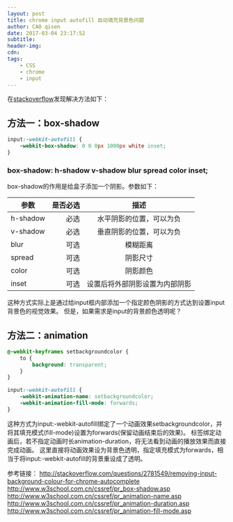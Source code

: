 ```yaml
---
layout: post
title: chrome input autofill 自动填充背景色问题 
author: CAO qisen
date: 2017-03-04 23:17:52
subtitle:
header-img:
cdn:
tags: 
    - CSS
    - chrome
    - input
---
```

在[stackoverflow](http://stackoverflow.com/questions/2781549/removing-input-background-colour-for-chrome-autocomplete)发现解决方法如下：
## 方法一：box-shadow
```css
input:-webkit-autofill {
    -webkit-box-shadow: 0 0 0px 1000px white inset;
}
```
### box-shadow: h-shadow v-shadow blur spread color inset;
<!-- excerpt -->
box-shadow的作用是给盒子添加一个阴影。参数如下：

| 参数        | 是否必选    |  描述  |
| --------    | -----:   | :----: |
| h-shadow| 必选|水平阴影的位置，可以为负|
| v-shadow| 必选|垂直阴影的位置，可以为负|
| blur|可选|模糊距离|
| spread|可选|阴影尺寸|
| color|可选|阴影颜色|
| inset|可选|设置后将外部阴影设置为内部阴影|

这种方式实际上是通过给input框内部添加一个指定颜色阴影的方式达到设置input背景色的视觉效果。
但是，如果需求是input的背景颜色透明呢？
## 方法二：animation
```css
@-webkit-keyframes setbackgroundcolor {
    to {
        background: transparent;
    }
}

input:-webkit-autofill {
    -webkit-animation-name: setbackgroundcolor;
    -webkit-animation-fill-mode: forwards;
}
```
这种方式为input:-webkit-autofill绑定了一个动画效果setbackgroundcolor，并将其填充模式(fill-mode)设置为forwards(保留动画结束后的效果)。
标签绑定动画后，若不指定动画时长animation-duration，将无法看到动画的播放效果而直接完成动画。
这里直接将动画效果设为背景色透明，指定填充模式为forwards，相当于将input:-webkit-autofill的背景重设成了透明。

参考链接：
http://stackoverflow.com/questions/2781549/removing-input-background-colour-for-chrome-autocomplete
http://www.w3school.com.cn/cssref/pr_box-shadow.asp
http://www.w3school.com.cn/cssref/pr_animation-name.asp
http://www.w3school.com.cn/cssref/pr_animation-duration.asp
http://www.w3school.com.cn/cssref/pr_animation-fill-mode.asp